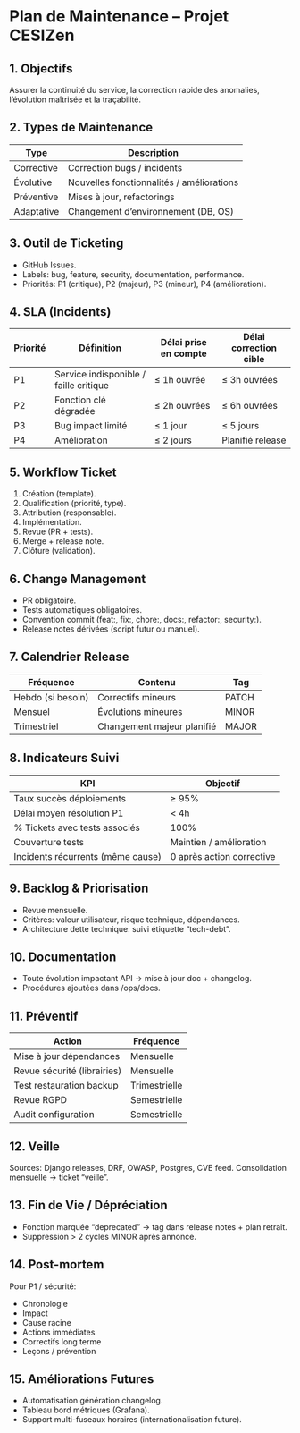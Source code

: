 # Plan de Maintenance – Projet CESIZen

## 1. Objectifs
Assurer la continuité du service, la correction rapide des anomalies, l’évolution maîtrisée et la traçabilité.

## 2. Types de Maintenance
| Type | Description |
|------|-------------|
| Corrective | Correction bugs / incidents |
| Évolutive | Nouvelles fonctionnalités / améliorations |
| Préventive | Mises à jour, refactorings |
| Adaptative | Changement d’environnement (DB, OS) |

## 3. Outil de Ticketing
- GitHub Issues.
- Labels: bug, feature, security, documentation, performance.
- Priorités: P1 (critique), P2 (majeur), P3 (mineur), P4 (amélioration).

## 4. SLA (Incidents)
| Priorité | Définition | Délai prise en compte | Délai correction cible |
|----------|------------|-----------------------|------------------------|
| P1 | Service indisponible / faille critique | ≤ 1h ouvrée | ≤ 3h ouvrées |
| P2 | Fonction clé dégradée | ≤ 2h ouvrées | ≤ 6h ouvrées |
| P3 | Bug impact limité | ≤ 1 jour | ≤ 5 jours |
| P4 | Amélioration | ≤ 2 jours | Planifié release |

## 5. Workflow Ticket
1. Création (template).
2. Qualification (priorité, type).
3. Attribution (responsable).
4. Implémentation.
5. Revue (PR + tests).
6. Merge + release note.
7. Clôture (validation).

## 6. Change Management
- PR obligatoire.
- Tests automatiques obligatoires.
- Convention commit (feat:, fix:, chore:, docs:, refactor:, security:).
- Release notes dérivées (script futur ou manuel).

## 7. Calendrier Release
| Fréquence | Contenu | Tag |
|-----------|---------|-----|
| Hebdo (si besoin) | Correctifs mineurs | PATCH |
| Mensuel | Évolutions mineures | MINOR |
| Trimestriel | Changement majeur planifié | MAJOR |

## 8. Indicateurs Suivi
| KPI | Objectif |
|-----|----------|
| Taux succès déploiements | ≥ 95% |
| Délai moyen résolution P1 | < 4h |
| % Tickets avec tests associés | 100% |
| Couverture tests | Maintien / amélioration |
| Incidents récurrents (même cause) | 0 après action corrective |

## 9. Backlog & Priorisation
- Revue mensuelle.
- Critères: valeur utilisateur, risque technique, dépendances.
- Architecture dette technique: suivi étiquette “tech-debt”.

## 10. Documentation
- Toute évolution impactant API → mise à jour doc + changelog.
- Procédures ajoutées dans /ops/docs.

## 11. Préventif
| Action | Fréquence |
|--------|-----------|
| Mise à jour dépendances | Mensuelle |
| Revue sécurité (librairies) | Mensuelle |
| Test restauration backup | Trimestrielle |
| Revue RGPD | Semestrielle |
| Audit configuration | Semestrielle |

## 12. Veille
Sources: Django releases, DRF, OWASP, Postgres, CVE feed. Consolidation mensuelle → ticket “veille”.

## 13. Fin de Vie / Dépréciation
- Fonction marquée “deprecated” -> tag dans release notes + plan retrait.
- Suppression > 2 cycles MINOR après annonce.

## 14. Post-mortem
Pour P1 / sécurité:
- Chronologie
- Impact
- Cause racine
- Actions immédiates
- Correctifs long terme
- Leçons / prévention

## 15. Améliorations Futures
- Automatisation génération changelog.
- Tableau bord métriques (Grafana).
- Support multi-fuseaux horaires (internationalisation future).
